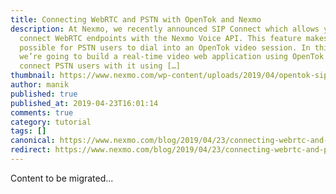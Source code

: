 ```yaml
---
title: Connecting WebRTC and PSTN with OpenTok and Nexmo
description: At Nexmo, we recently announced SIP Connect which allows you to
  connect WebRTC endpoints with the Nexmo Voice API. This feature makes it
  possible for PSTN users to dial into an OpenTok video session. In this post,
  we’re going to build a real-time video web application using OpenTok and
  connect PSTN users with it using […]
thumbnail: https://www.nexmo.com/wp-content/uploads/2019/04/opentok-sip.png
author: manik
published: true
published_at: 2019-04-23T16:01:14
comments: true
category: tutorial
tags: []
canonical: https://www.nexmo.com/blog/2019/04/23/connecting-webrtc-and-pstn-with-opentok-and-nexmo-dr
redirect: https://www.nexmo.com/blog/2019/04/23/connecting-webrtc-and-pstn-with-opentok-and-nexmo-dr
---
```

Content to be migrated...